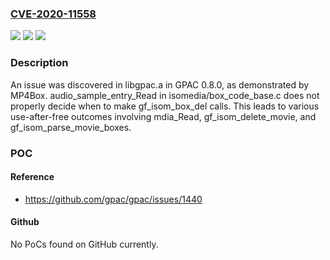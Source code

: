 ### [CVE-2020-11558](https://cve.mitre.org/cgi-bin/cvename.cgi?name=CVE-2020-11558)
![](https://img.shields.io/static/v1?label=Product&message=n%2Fa&color=blue)
![](https://img.shields.io/static/v1?label=Version&message=n%2Fa&color=blue)
![](https://img.shields.io/static/v1?label=Vulnerability&message=n%2Fa&color=brighgreen)

### Description

An issue was discovered in libgpac.a in GPAC 0.8.0, as demonstrated by MP4Box. audio_sample_entry_Read in isomedia/box_code_base.c does not properly decide when to make gf_isom_box_del calls. This leads to various use-after-free outcomes involving mdia_Read, gf_isom_delete_movie, and gf_isom_parse_movie_boxes.

### POC

#### Reference
- https://github.com/gpac/gpac/issues/1440

#### Github
No PoCs found on GitHub currently.

